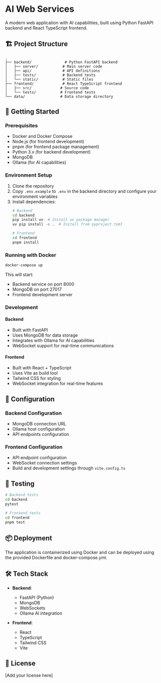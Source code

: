 # AI Web Services

A modern web application with AI capabilities, built using Python FastAPI backend and React TypeScript frontend.

## 🏗️ Project Structure

```
.
├── backend/               # Python FastAPI backend
│   ├── server/           # Main server code
│   ├── api/              # API definitions
│   ├── tests/            # Backend tests
│   └── static/           # Static files
├── frontend/             # React TypeScript frontend
│   ├── src/             # Source code
│   └── tests/           # Frontend tests
└── data/                # Data storage directory
```

## 🚀 Getting Started

### Prerequisites

- Docker and Docker Compose
- Node.js (for frontend development)
- pnpm (for frontend package management)
- Python 3.x (for backend development)
- MongoDB
- Ollama (for AI capabilities)

### Environment Setup

1. Clone the repository
2. Copy `.env.example` to `.env` in the backend directory and configure your environment variables
3. Install dependencies:
   ```bash
   # Backend
   cd backend
   pip install uv  # Install uv package manager
   uv pip install -e .  # Install from pyproject.toml

   # Frontend
   cd frontend
   pnpm install
   ```

### Running with Docker

```bash
docker-compose up
```

This will start:
- Backend service on port 8000
- MongoDB on port 27017
- Frontend development server

### Development

#### Backend
- Built with FastAPI
- Uses MongoDB for data storage
- Integrates with Ollama for AI capabilities
- WebSocket support for real-time communications

#### Frontend
- Built with React + TypeScript
- Uses Vite as build tool
- Tailwind CSS for styling
- WebSocket integration for real-time features

## 🔧 Configuration

### Backend Configuration
- MongoDB connection URL
- Ollama host configuration
- API endpoints configuration

### Frontend Configuration
- API endpoint configuration
- WebSocket connection settings
- Build and development settings through `vite.config.ts`

## 🧪 Testing

```bash
# Backend tests
cd backend
pytest

# Frontend tests
cd frontend
pnpm test
```

## 📦 Deployment

The application is containerized using Docker and can be deployed using the provided Dockerfile and docker-compose.yml.

## 🛠️ Tech Stack

- **Backend**:
  - FastAPI (Python)
  - MongoDB
  - WebSockets
  - Ollama AI integration

- **Frontend**:
  - React
  - TypeScript
  - Tailwind CSS
  - Vite

## 📝 License

[Add your license here]
